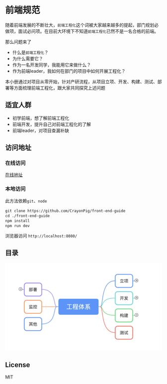 # 前端规范

随着前端发展的不断壮大，`前端工程化`这个词被大家越来越多的提起，部门规划必做项，面试必问项。在目前大环境下不知道`前端工程化`已然不是一名合格的前端。

那么问题来了
- 什么是`前端工程化`？
- 为什么需要它？
- 作为一名开发同学，我能用它来做什么？
- 作为前端leader，我如何在部门的项目中如何开展工程化？

本小册通过对项目从零开始，针对产研流程，从项目立项、开发、构建、测试、部署等方面梳理前端工程化，跟大家共同探究上述问题
## 适宜人群
  - 初学前端，想了解前端工程化
  - 前端开发，提升自己对前端工程化的了解
  - 前端leader，对项目查漏补缺

## 访问地址
### 在线访问
[在线地址](http://guide.duanhl.com/)
### 本地访问
此方法依赖`git`、`node`

```
git clone https://github.com/CrayonPig/front-end-guide
cd ./front-end-guide
npm install 
npm run dev
```
浏览器访问 `http://localhost:8080/`

## 目录
![持续更新中](./assets/structure.png)


## License
MIT
